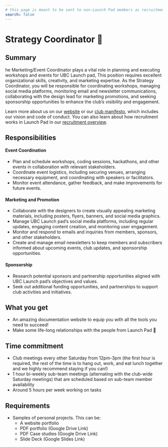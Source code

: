 ```yaml
---
# this page is meant to be sent to non-Launch Pad members as recruitment material - exclude it from search
search: false
---
```


# Strategy Coordinator 🚀



## Summary

he Marketing/Event Coordinator plays a vital role in planning and executing workshops and events for UBC Launch pad,  This position requires excellent organizational skills, creativity, and marketing expertise. As the Strategy Coordinator, you will be responsible for coordinating workshops, managing social media platforms, monitoring email and newsletter communications, collaborating with the design lead for marketing promotions, and seeking sponsorship opportunities to enhance the club’s visibility and engagement.

Learn more about us on our [website](https://ubclaunchpad.com/) or our [club manifesto](https://docs.ubclaunchpad.com/handbook/manifesto), which includes our vision and code of conduct. You can also learn about how recruitment works in Launch Pad in our [recruitment overview](/handbook/recruitment/overview.md).



## Responsibilities

#### Event Coordination

- Plan and schedule workshops, coding sessions, hackathons, and other events in collaboration with relevant stakeholders.
- Coordinate event logistics, including securing venues, arranging necessary equipment, and coordinating with speakers or facilitators.
- Monitor event attendance, gather feedback, and make improvements for future events.

#### Marketing and Promotion

- Collaborate with the designers to create visually appealing marketing materials, including posters, flyers, banners, and social media graphics.
- Manage UBC Launch pad’s social media platforms, including regular updates, engaging content creation, and monitoring user engagement.
- Monitor and respond to emails and inquiries from members, sponsors, and other stakeholders.
- Create and manage email newsletters to keep members and subscribers informed about upcoming events, club updates, and sponsorship opportunities.

#### Sponsorship

- Research potential sponsors and partnership opportunities aligned with UBC Launch pad’s objectives and values.
- Seek out additional funding opportunities, and partnerships to support club activities and initiatives.



## What you get

* An amazing documentation website to equip you with all the tools you need to succeed!
* Make some life-long relationships with the people from Launch Pad 💫



## Time commitment

* Club meetings every other Saturday from 12pm-3pm (the first hour is required, the rest of the time is to hang out, work, and eat lunch together and we highly recommend staying if you can!)
* 1 hour bi-weekly sub-team meetings (alternating with the club-wide Saturday meetings) that are scheduled based on sub-team member availability
* Around 5 hours per week working on tasks



## Requirements

* Samples of personal projects. This can be:
  * A website portfolio
  * PDF portfolio (Google Drive Link)
  * PDF Case studies (Google Drive Link)
  * Slide Deck (Google Slides Link)
